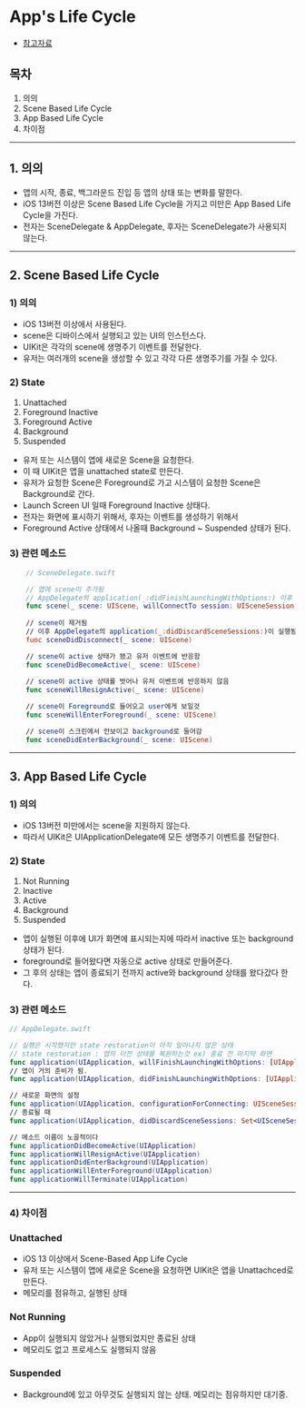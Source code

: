 # App's Life Cycle

- [참고자료](https://developer.apple.com/documentation/uikit/app_and_environment/managing_your_app_s_life_cycle)

## 목차
1. 의의
2. Scene Based Life Cycle
3. App Based Life Cycle
4. 차이점
---

## 1. 의의
- 앱의 시작, 종료, 백그라운드 진입 등 앱의 상태 또는 변화를 말한다.
- iOS 13버전 이상은 Scene Based Life Cycle을 가지고 미만은 App Based Life Cycle을 가진다.
- 전자는 SceneDelegate & AppDelegate, 후자는 SceneDelegate가 사용되지 않는다.

---

## 2. Scene Based Life Cycle
### 1) 의의
- iOS 13버전 이상에서 사용된다.
- scene은 디바이스에서 실행되고 있는 UI의 인스턴스다.
- UIKit은 각각의 scene에 생명주기 이벤트를 전달한다.
- 유저는 여러개의 scene을 생성할 수 있고 각각 다른 생명주기를 가질 수 있다.

### 2) State

1. Unattached
2. Foreground Inactive
3. Foreground Active
4. Background
5. Suspended

- 유저 또는 시스템이 앱에 새로운 Scene을 요청한다.
- 이 때 UIKit은 앱을 unattached state로 만든다.
- 유저가 요청한 Scene은 Foreground로 가고 시스템이 요청한 Scene은 Background로 간다.
- Launch Screen UI 일때 Foreground Inactive 상태다.
- 전자는 화면에 표시하기 위해서, 후자는 이벤트를 생성하기 위해서
- Foreground Active 상태에서 나올때 Background ~ Suspended 상태가 된다.

### 3) 관련 메소드
```swift
    // SceneDelegate.swift

    // 앱에 scene이 추가됨
    // AppDelegate의 application(_:didFinishLaunchingWithOptions:) 이후 실행됨.
    func scene(_ scene: UIScene, willConnectTo session: UISceneSession, options connectionOptions: UIScene.ConnectionOptions) 
    
    // scene이 제거됨
    // 이후 AppDelegate의 application(_:didDiscardSceneSessions:)이 실행됨
    func sceneDidDisconnect(_ scene: UIScene)

    // scene이 active 상태가 됐고 유저 이벤트에 반응함
    func sceneDidBecomeActive(_ scene: UIScene)
    
    // scene이 active 상태를 벗어나 유저 이벤트에 반응하지 않음
    func sceneWillResignActive(_ scene: UIScene)

    // scene이 Foreground로 들어오고 user에게 보일것
    func sceneWillEnterForeground(_ scene: UIScene)

    // scene이 스크린에서 안보이고 background로 들어감    
    func sceneDidEnterBackground(_ scene: UIScene)
```

---

## 3. App Based Life Cycle
### 1) 의의
- iOS 13버전 미만에서는 scene을 지원하지 않는다.
- 따라서 UIKit은 UIApplicationDelegate에 모든 생명주기 이벤트를 전달한다.

### 2) State

1. Not Running
2. Inactive
3. Active
4. Background
5. Suspended

- 앱이 실행된 이후에 UI가 화면에 표시되는지에 따라서 inactive 또는 background 상태가 된다.
- foreground로 들어왔다면 자동으로 active 상태로 만들어준다.
- 그 후의 상태는 앱이 종료되기 전까지 active와 background 상태를 왔다갔다 한다.

### 3) 관련 메소드
```swift
// AppDelegate.swift

// 실행은 시작했지만 state restoration이 아직 일어나지 않은 상태
// state restoration : 앱의 이전 상태를 복원하는것 ex) 종료 전 마지막 화면
func application(UIApplication, willFinishLaunchingWithOptions: [UIApplication.LaunchOptionsKey : Any]?) -> Bool
// 앱이 거의 준비가 됨.
func application(UIApplication, didFinishLaunchingWithOptions: [UIApplication.LaunchOptionsKey : Any]?) -> Bool

// 새로운 화면의 설정
func application(UIApplication, configurationForConnecting: UISceneSession, options: UIScene.ConnectionOptions) -> UISceneConfiguration
// 종료될 때
func application(UIApplication, didDiscardSceneSessions: Set<UISceneSession>)

// 메소드 이름이 노골적이다
func applicationDidBecomeActive(UIApplication)
func applicationWillResignActive(UIApplication)
func applicationDidEnterBackground(UIApplication)
func applicationWillEnterForeground(UIApplication)
func applicationWillTerminate(UIApplication)
```

---

### 4) 차이점
### Unattached

- iOS 13 이상에서 Scene-Based App Life Cycle
- 유저 또는 시스템이 앱에 새로운 Scene을 요청하면 UIKit은 앱을 Unattachced로 만든다.
- 메모리를 점유하고, 실행된 상태

### Not Running

- App이 실행되지 않았거나 실행되었지만 종료된 상태
- 메모리도 없고 프로세스도 실행되지 않음

### Suspended

- Background에 있고 아무것도 실행되지 않는 상태. 메모리는 점유하지만 대기중.